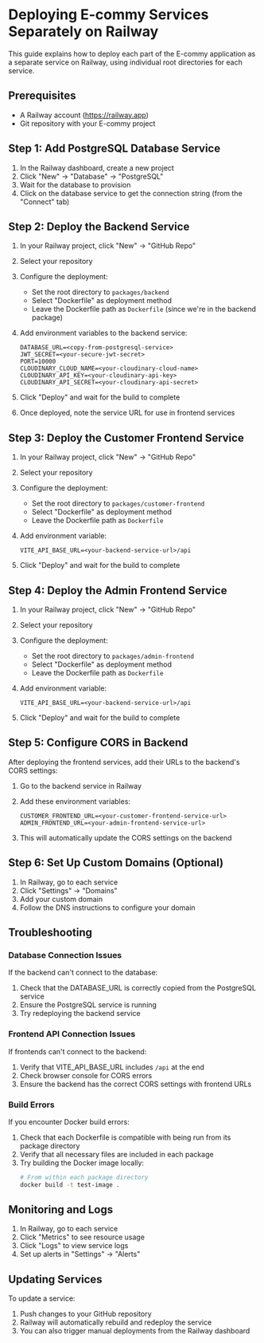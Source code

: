 # Deploying E-commy Services Separately on Railway

This guide explains how to deploy each part of the E-commy application as a separate service on Railway, using individual root directories for each service.

## Prerequisites

- A Railway account (https://railway.app)
- Git repository with your E-commy project

## Step 1: Add PostgreSQL Database Service

1. In the Railway dashboard, create a new project
2. Click "New" → "Database" → "PostgreSQL"
3. Wait for the database to provision
4. Click on the database service to get the connection string (from the "Connect" tab)

## Step 2: Deploy the Backend Service

1. In your Railway project, click "New" → "GitHub Repo"
2. Select your repository
3. Configure the deployment:
   - Set the root directory to `packages/backend`
   - Select "Dockerfile" as deployment method
   - Leave the Dockerfile path as `Dockerfile` (since we're in the backend package)

4. Add environment variables to the backend service:
   ```
   DATABASE_URL=<copy-from-postgresql-service>
   JWT_SECRET=<your-secure-jwt-secret>
   PORT=10000
   CLOUDINARY_CLOUD_NAME=<your-cloudinary-cloud-name>
   CLOUDINARY_API_KEY=<your-cloudinary-api-key>
   CLOUDINARY_API_SECRET=<your-cloudinary-api-secret>
   ```

5. Click "Deploy" and wait for the build to complete
6. Once deployed, note the service URL for use in frontend services

## Step 3: Deploy the Customer Frontend Service

1. In your Railway project, click "New" → "GitHub Repo"
2. Select your repository
3. Configure the deployment:
   - Set the root directory to `packages/customer-frontend`
   - Select "Dockerfile" as deployment method
   - Leave the Dockerfile path as `Dockerfile`

4. Add environment variable:
   ```
   VITE_API_BASE_URL=<your-backend-service-url>/api
   ```

5. Click "Deploy" and wait for the build to complete

## Step 4: Deploy the Admin Frontend Service

1. In your Railway project, click "New" → "GitHub Repo"
2. Select your repository
3. Configure the deployment:
   - Set the root directory to `packages/admin-frontend`
   - Select "Dockerfile" as deployment method
   - Leave the Dockerfile path as `Dockerfile`

4. Add environment variable:
   ```
   VITE_API_BASE_URL=<your-backend-service-url>/api
   ```

5. Click "Deploy" and wait for the build to complete

## Step 5: Configure CORS in Backend

After deploying the frontend services, add their URLs to the backend's CORS settings:

1. Go to the backend service in Railway
2. Add these environment variables:
   ```
   CUSTOMER_FRONTEND_URL=<your-customer-frontend-service-url>
   ADMIN_FRONTEND_URL=<your-admin-frontend-service-url>
   ```

3. This will automatically update the CORS settings on the backend

## Step 6: Set Up Custom Domains (Optional)

1. In Railway, go to each service
2. Click "Settings" → "Domains"
3. Add your custom domain
4. Follow the DNS instructions to configure your domain

## Troubleshooting

### Database Connection Issues

If the backend can't connect to the database:

1. Check that the DATABASE_URL is correctly copied from the PostgreSQL service
2. Ensure the PostgreSQL service is running
3. Try redeploying the backend service

### Frontend API Connection Issues

If frontends can't connect to the backend:

1. Verify that VITE_API_BASE_URL includes `/api` at the end
2. Check browser console for CORS errors
3. Ensure the backend has the correct CORS settings with frontend URLs

### Build Errors

If you encounter Docker build errors:

1. Check that each Dockerfile is compatible with being run from its package directory
2. Verify that all necessary files are included in each package
3. Try building the Docker image locally:
   ```bash
   # From within each package directory
   docker build -t test-image .
   ```

## Monitoring and Logs

1. In Railway, go to each service
2. Click "Metrics" to see resource usage
3. Click "Logs" to view service logs
4. Set up alerts in "Settings" → "Alerts"

## Updating Services

To update a service:

1. Push changes to your GitHub repository
2. Railway will automatically rebuild and redeploy the service
3. You can also trigger manual deployments from the Railway dashboard 